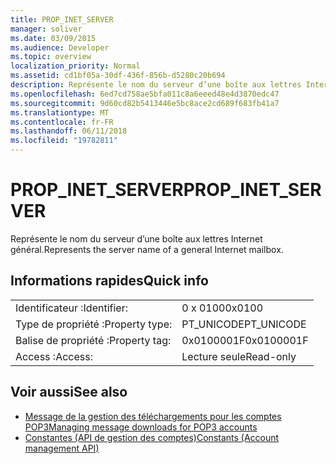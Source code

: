 ```yaml
---
title: PROP_INET_SERVER
manager: soliver
ms.date: 03/09/2015
ms.audience: Developer
ms.topic: overview
localization_priority: Normal
ms.assetid: cd1bf05a-30df-436f-856b-d5280c20b694
description: Représente le nom du serveur d’une boîte aux lettres Internet général.
ms.openlocfilehash: 6ed7cd758ae5bfa011c8a6eeed48e4d3870edc47
ms.sourcegitcommit: 9d60cd82b5413446e5bc8ace2cd689f683fb41a7
ms.translationtype: MT
ms.contentlocale: fr-FR
ms.lasthandoff: 06/11/2018
ms.locfileid: "19782811"
---
```

# <a name="propinetserver"></a><span data-ttu-id="c7cc8-103">PROP_INET_SERVER</span><span class="sxs-lookup"><span data-stu-id="c7cc8-103">PROP_INET_SERVER</span></span>

<span data-ttu-id="c7cc8-104">Représente le nom du serveur d’une boîte aux lettres Internet général.</span><span class="sxs-lookup"><span data-stu-id="c7cc8-104">Represents the server name of a general Internet mailbox.</span></span>
  
## <a name="quick-info"></a><span data-ttu-id="c7cc8-105">Informations rapides</span><span class="sxs-lookup"><span data-stu-id="c7cc8-105">Quick info</span></span>

|||
|:-----|:-----|
|<span data-ttu-id="c7cc8-106">Identificateur :</span><span class="sxs-lookup"><span data-stu-id="c7cc8-106">Identifier:</span></span>  <br/> |<span data-ttu-id="c7cc8-107">0 x 0100</span><span class="sxs-lookup"><span data-stu-id="c7cc8-107">0x0100</span></span>  <br/> |
|<span data-ttu-id="c7cc8-108">Type de propriété :</span><span class="sxs-lookup"><span data-stu-id="c7cc8-108">Property type:</span></span>  <br/> |<span data-ttu-id="c7cc8-109">PT_UNICODE</span><span class="sxs-lookup"><span data-stu-id="c7cc8-109">PT_UNICODE</span></span>  <br/> |
|<span data-ttu-id="c7cc8-110">Balise de propriété :</span><span class="sxs-lookup"><span data-stu-id="c7cc8-110">Property tag:</span></span>  <br/> |<span data-ttu-id="c7cc8-111">0x0100001F</span><span class="sxs-lookup"><span data-stu-id="c7cc8-111">0x0100001F</span></span>  <br/> |
|<span data-ttu-id="c7cc8-112">Access :</span><span class="sxs-lookup"><span data-stu-id="c7cc8-112">Access:</span></span>  <br/> |<span data-ttu-id="c7cc8-113">Lecture seule</span><span class="sxs-lookup"><span data-stu-id="c7cc8-113">Read-only</span></span>  <br/> |
   
## <a name="see-also"></a><span data-ttu-id="c7cc8-114">Voir aussi</span><span class="sxs-lookup"><span data-stu-id="c7cc8-114">See also</span></span>

- [<span data-ttu-id="c7cc8-115">Message de la gestion des téléchargements pour les comptes POP3</span><span class="sxs-lookup"><span data-stu-id="c7cc8-115">Managing message downloads for POP3 accounts</span></span>](managing-message-downloads-for-pop3-accounts.md) 
- [<span data-ttu-id="c7cc8-116">Constantes (API de gestion des comptes)</span><span class="sxs-lookup"><span data-stu-id="c7cc8-116">Constants (Account management API)</span></span>](constants-account-management-api.md)


